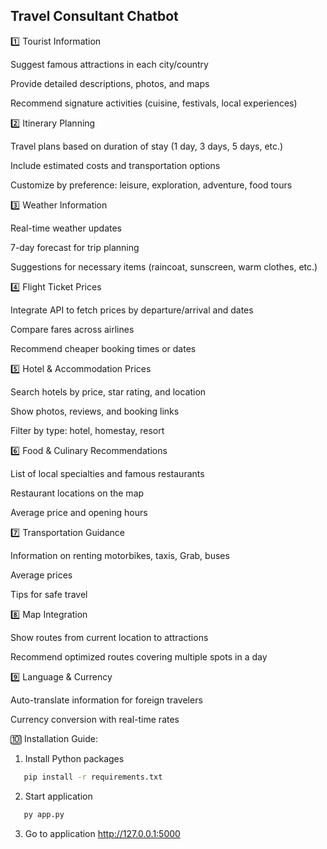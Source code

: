 ## Travel Consultant Chatbot

1️⃣ Tourist Information

Suggest famous attractions in each city/country

Provide detailed descriptions, photos, and maps

Recommend signature activities (cuisine, festivals, local experiences)

2️⃣ Itinerary Planning

Travel plans based on duration of stay (1 day, 3 days, 5 days, etc.)

Include estimated costs and transportation options

Customize by preference: leisure, exploration, adventure, food tours

3️⃣ Weather Information

Real-time weather updates

7-day forecast for trip planning

Suggestions for necessary items (raincoat, sunscreen, warm clothes, etc.)

4️⃣ Flight Ticket Prices

Integrate API to fetch prices by departure/arrival and dates

Compare fares across airlines

Recommend cheaper booking times or dates

5️⃣ Hotel & Accommodation Prices

Search hotels by price, star rating, and location

Show photos, reviews, and booking links

Filter by type: hotel, homestay, resort

6️⃣ Food & Culinary Recommendations

List of local specialties and famous restaurants

Restaurant locations on the map

Average price and opening hours

7️⃣ Transportation Guidance

Information on renting motorbikes, taxis, Grab, buses

Average prices

Tips for safe travel

8️⃣ Map Integration

Show routes from current location to attractions

Recommend optimized routes covering multiple spots in a day

9️⃣ Language & Currency

Auto-translate information for foreign travelers

Currency conversion with real-time rates

🔟 Installation Guide:

1. Install Python packages

```bash
   pip install -r requirements.txt
```

2. Start application

```bash
   py app.py
```

3. Go to application
   http://127.0.0.1:5000
